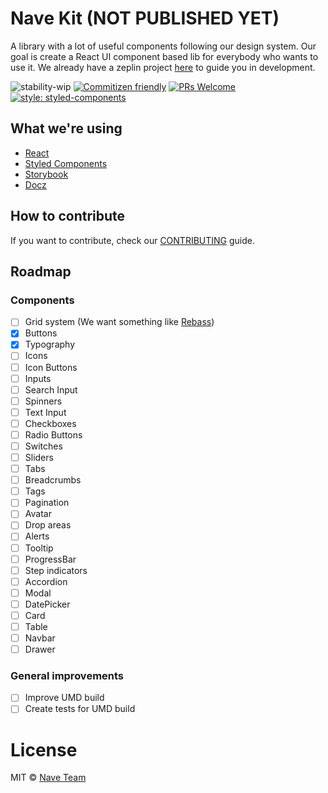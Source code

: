 # Nave Kit (NOT PUBLISHED YET)

A library with a lot of useful components following our design system.
Our goal is create a React UI component based lib for everybody who wants to use it. We already have a zeplin project [here](https://app.zeplin.io/project/5cbf466cd45ec65486ec3c78/dashboard) to guide you in development.

![stability-wip](https://img.shields.io/badge/stability-work_in_progress-lightgrey.svg)
[![Commitizen friendly](https://img.shields.io/badge/commitizen-friendly-brightgreen.svg)](http://commitizen.github.io/cz-cli/)
[![PRs Welcome](https://img.shields.io/badge/PRs-welcome-brightgreen.svg?style=flat-square)](http://makeapullrequest.com)
[![style: styled-components](https://img.shields.io/badge/style-%F0%9F%92%85%20styled--components-orange.svg?colorB=daa357&colorA=db748e)](https://github.com/styled-components/styled-components)

## What we're using

- [React](https://reactjs.org/)
- [Styled Components](https://www.styled-components.com/)
- [Storybook](https://github.com/storybooks/storybook)
- [Docz](https://www.docz.site/)

## How to contribute

If you want to contribute, check our [CONTRIBUTING](CONTRIBUTING.md) guide.

## Roadmap

### Components

- [ ] Grid system (We want something like [Rebass](https://github.com/rebassjs/grid))
- [x] Buttons
- [x] Typography
- [ ] Icons
- [ ] Icon Buttons
- [ ] Inputs
- [ ] Search Input
- [ ] Spinners
- [ ] Text Input
- [ ] Checkboxes
- [ ] Radio Buttons
- [ ] Switches
- [ ] Sliders
- [ ] Tabs
- [ ] Breadcrumbs
- [ ] Tags
- [ ] Pagination
- [ ] Avatar
- [ ] Drop areas
- [ ] Alerts
- [ ] Tooltip
- [ ] ProgressBar
- [ ] Step indicators
- [ ] Accordion
- [ ] Modal
- [ ] DatePicker
- [ ] Card
- [ ] Table
- [ ] Navbar
- [ ] Drawer

### General improvements

- [ ] Improve UMD build
- [ ] Create tests for UMD build

# License

MIT © [Nave Team](https://github.com/naveteam)
